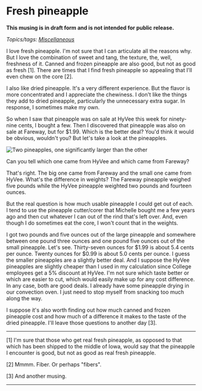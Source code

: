 Fresh pineapple
===============

**This musing is in draft form and is not intended for public release.**

*Topics/tags: [Miscellaneous](index-misc)*

I love fresh pineapple.  I'm not sure that I can articulate all the
reasons why.  But I love the combination of sweet and tang, the
texture, the, well, freshness of it.  Canned and frozen pineapple
are also good, but not as good as fresh [1].  There are times that
I find fresh pineapple so appealing that I'll even chew on the core [2].

I also like dried pineapple.  It's a very different experience.
But the flavor is more concentrated and I appreciate the chewiness.
I don't like the things they add to dried pineapple, particularly
the unnecessary extra sugar.  In response, I sometimes make my own.

So when I saw that pineapple was on sale at HyVee this week for
ninety-nine cents, I bought a few.  Then I discovered that pineapple
was also on sale at Fareway, but for $1.99.  Which is the better deal?
You'd think it would be obvious, wouldn't you?  But let's take a look
at the pineapples.

<img src="images/pineapples.jpg" alt="Two pineapples, one significantly larger than the other">

Can you tell which one came from HyVee and which came from Fareway?

That's right.  The big one came from Fareway and the small one came
from HyVee.  What's the difference in weights?  The Fareway pineapple
weighed five pounds while the HyVee pineapple weighted two pounds and
fourteen ounces.

But the real question is how much usable pineapple I could get out
of each.  I tend to use the pineapple cutter/corer that Michelle
bought me a few years ago and then cut whatever I can out of the
rind that's left over.  And, even though I do sometimes eat the
core, I won't count that in the weights.

I got two pounds and five ounces out of the large pineapple and
somewhere between one pound three ounces and one pound five ounces
out of the small pineapple.  Let's see.  Thirty-seven ounces for
$1.99 is about 5.4 cents per ounce.  Twenty ounces for $0.99 is
about 5.0 cents per ounce.  I guess the smaller pineapples are a
slightly better deal.  And I suppose the HyVee pineapples are
slightly cheaper than I used in my calculation since College employees
get a 5% discount at HyVee.  I'm not sure which taste better or
which are easier to cut, which would easily make up for any cost
difference.  In any case, both are good deals.  I already have some
pineapple drying in our convection oven.  I just need to stop myself
from snacking too much along the way.

I suppose it's also worth finding out how much canned and frozen
pineapple cost and how much of a difference it makes to the taste
of the dried pineapple.  I'll leave those questions to another day
[3].

---

[1] I'm sure that those who get real fresh pineapple, as opposed to
that which has been shipped to the middle of Iowa, would say that the
pineapple I encounter is good, but not as good as real fresh pineapple.

[2] Mmmm.  Fiber.  Or perhaps "fibers".

[3] And another musing.

---

